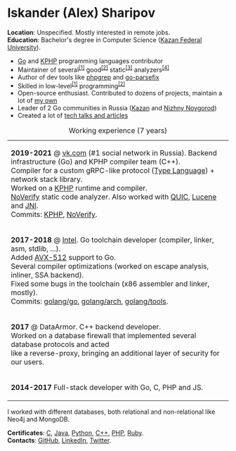 # Iskander (Alex) Sharipov

**Location**: Unspecified. Mostly interested in remote jobs.  
**Education**: Bachelor's degree in Computer Science ([Kazan Federal University](https://en.wikipedia.org/wiki/Kazan_Federal_University)).

* [Go](https://github.com/golang/go/commits?author=quasilyte) and [KPHP](https://github.com/VKCOM/kphp/commits?author=quasilyte) programming languages contributor
* Maintainer of several<sup>[[1]](https://go-critic.github.io/)</sup> good<sup>[[2]](https://github.com/VKCOM/noverify)</sup> static<sup>[[3]](https://github.com/quasilyte/go-consistent)</sup> analyzers<sup>[[4]](https://github.com/quasilyte/go-ruleguard)</sup>
* Author of dev tools like [phpgrep](https://github.com/quasilyte/phpgrep) and [go-parsefix](https://github.com/quasilyte/go-parsefix)
* Skilled in low-level<sup>[[1]](https://github.com/quasilyte/YALWEE)</sup> programming<sup>[[2]](https://github.com/quasilyte/go-jdk)</sup>
* Open-source enthusiast. Contributed to dozens of projects, maintain a lot of [my own](http://quasilyte.dev/status/)
* Leader of 2 Go communities in Russia ([Kazan](https://www.meetup.com/GolangKazan/) and [Nizhny Novgorod](https://golang-events-nizhny.github.io/))
* Created a lot of [tech talks and articles](https://github.com/quasilyte/talks)

<table><caption>Working experience (7 years)</caption>
<tr><td>
  
  <b>2019-2021</b> @ <a href="https://vk.com">vk.com</a> (#1 social network in Russia). Backend infrastructure (Go) and KPHP compiler team (C++).<br>
  Compiler for a custom gRPC-like protocol (<a href="https://core.telegram.org/mtproto/TL">Type Language</a>) + network stack library.<br>
  Worked on a [KPHP](github.com/VKCOM/kphp/) runtime and compiler.<br>
  <a href="https://github.com/VKCOM/noverify">NoVerify</a> static code analyzer. Also worked with <a href="https://ru.wikipedia.org/wiki/QUIC">QUIC</a>, <a href="https://lucene.apache.org/">Lucene</a> and <a href="https://en.wikipedia.org/wiki/Java_Native_Interface">JNI</a>.<br>
  Commits: [KPHP](https://github.com/VKCOM/kphp/commits?author=quasilyte), [NoVerify](https://github.com/VKCOM/noverify/commits?author=quasilyte).<br>
  
</td></tr>
<tr><td>
  
  <b>2017-2018</b> @ <a href="https://github.com/intel-go">Intel</a>. Go toolchain developer (compiler, linker, asm, stdlib, ...).<br>
  Added <a href="https://github.com/golang/go/wiki/AVX512">AVX-512</a> support to Go.<br>
  Several compiler optimizations (worked on escape analysis, inliner, SSA backend).<br>
  Fixed some bugs in the toolchain (x86 assembler and linker, mostly).<br>
  Commits: <a href="https://github.com/golang/go/commits?author=quasilyte">golang/go</a>, <a href="https://github.com/golang/arch/commits?author=quasilyte">golang/arch</a>, <a href="https://github.com/golang/tools/commits?author=quasilyte">golang/tools</a>.
  
</td></tr>
<tr><td>
  
  <b>2017</b> @ DataArmor. C++ backend developer.<br>
  Worked on a database firewall that implemented several database protocols and acted<br>
  like a reverse-proxy, bringing an additional layer of security for our users.
  
</td></tr>
<tr><td>

  <b>2014-2017</b> Full-stack developer with Go, C, PHP and JS.

</td></tr>
</table>

I worked with different databases, both relational and non-relational like Neo4j and MongoDB.

**Certificates**: [C](https://certification.mail.ru/certificates/e57a5ec8-6f33-47af-86e4-9faf8623e611/en/), [Java](https://certification.mail.ru/certificates/f43b50a0-b3ab-41ca-8c2e-7a8887284b6f/en/), [Python](https://certification.mail.ru/certificates/66299407-2a6c-44cb-80e7-485297d16668/en/), [C++](https://certification.mail.ru/certificates/d1df8d39-2a0c-466b-b096-247ae2c0f5d1/en/), [PHP](https://certification.mail.ru/certificates/7baee88f-2e9a-4119-8541-088852a73acb/en/), [Ruby](https://certification.mail.ru/certificates/d4899615-fb93-4d93-bbdb-030f1851a03a/en/).  
**Contacts**: [GitHub](https://github.com/quasilyte), [LinkedIn](https://www.linkedin.com/in/quasilyte), [Twitter](https://twitter.com/quasilyte).
